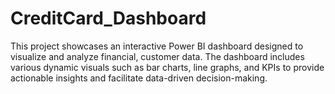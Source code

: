 # CreditCard_Dashboard
This project showcases an interactive Power BI dashboard designed to visualize and analyze financial, customer data. The dashboard includes various dynamic visuals such as bar charts, line graphs, and KPIs to provide actionable insights and facilitate data-driven decision-making. 
